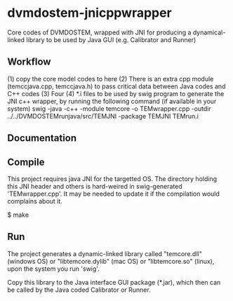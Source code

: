 dvmdostem-jnicppwrapper
============
Core codes of DVMDOSTEM, wrapped with JNI for producing a dynamical-linked library to be used by Java GUI (e.g. Calibrator and Runner) 

Workflow
-----------

(1) copy the core model codes to here
(2) There is an extra cpp module (temccjava.cpp, temccjava.h) to pass critical data between Java codes and C++ codes
(3) Four (4) *.i files to be used by swig program to generate the JNI c++ wrapper, by running the following command (if available in your system)
swig -java -c++ -module temcore -o TEMwrapper.cpp -outdir ../../DVMDOSTEMrunjava/src/TEMJNI -package TEMJNI TEMrun.i


Documentation
-------------

Compile
---------
This project requires java JNI for the targetted OS. The directory holding this JNI header and others is hard-weired in swig-generated 'TEMwrapper.cpp'. It may be needed to update it if the compilation would complains about it. 

$ make

Run
---------
The project generates a dynamic-linked library called "temcore.dll" (windows OS) or "libtemcore.dylib" (mac OS) or "libtemcore.so" (linux), upon the system you run 'swig'.

Copy this library to the Java interface GUI package (*.jar), which then can be called by the Java coded Calibrator or Runner.
